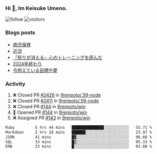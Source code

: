 ### Hi 👋, Im Keisuke Umeno.

<!--
**9renpoto/9renpoto** is a ✨ _special_ ✨ repository because its `README.md` (this file) appears on your GitHub profile.

Here are some ideas to get you started:

- 🔭 I’m currently working on ...
- 🌱 I’m currently learning ...
- 👯 I’m looking to collaborate on ...
- 🤔 I’m looking for help with ...
- 💬 Ask me about ...
- 📫 How to reach me: ...
- 😄 Pronouns: ...
- ⚡ Fun fact: ...
-->

![follow](https://img.shields.io/github/followers/9renpoto?label=Follow&style=social)
![visitors](https://komarev.com/ghpvc/?username=9renpoto&label=Profile%20views&color=0e75b6&style=flat)

### Blogs posts

<!-- BLOG-POST-LIST:START -->
- [病児保育](https://9renpoto.win/entry/2025/09/25/childcare_for_sick_children)
- [近況](https://9renpoto.win/entry/2025/04/05/current_status)
- [「怒りが消える」心のトレーニングを読んだ](https://9renpoto.win/entry/2025/02/01/anger-management)
- [2024年終わり](https://9renpoto.win/entry/2024/12/31/2024-end)
- [今抱えている目標や夢](https://9renpoto.win/entry/2024/12/02/objective)
<!-- BLOG-POST-LIST:END -->

### Activity

<!--START_SECTION:activity-->
1. ❌ Closed PR [#2426](undefined) in [9renpoto/.59-node](https://github.com/9renpoto/.59-node)
2. ❌ Closed PR [#2411](undefined) in [9renpoto/.59-node](https://github.com/9renpoto/.59-node)
3. ❌ Closed PR [#144](undefined) in [9renpoto/win](https://github.com/9renpoto/win)
4. 💪 Opened PR [#144](undefined) in [9renpoto/win](https://github.com/9renpoto/win)
5. ❌ Assigned PR [#143](undefined) in [9renpoto/win](https://github.com/9renpoto/win)
<!--END_SECTION:activity-->

<!--START_SECTION:waka-->

```txt
Ruby         5 hrs 44 mins   ██████████████░░░░░░░░░░░   55.71 %
Markdown     2 hrs 28 mins   ██████░░░░░░░░░░░░░░░░░░░   23.97 %
JSON         41 mins         █▓░░░░░░░░░░░░░░░░░░░░░░░   06.66 %
SQL          33 mins         █▒░░░░░░░░░░░░░░░░░░░░░░░   05.33 %
ERB          23 mins         █░░░░░░░░░░░░░░░░░░░░░░░░   03.80 %
```

<!--END_SECTION:waka-->
